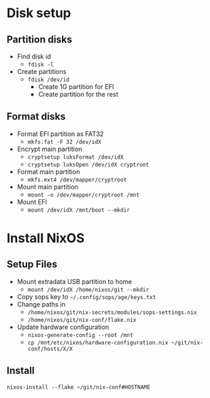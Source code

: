 # Disk setup

## Partition disks

- Find disk id
    - `fdisk -l`
- Create partitions
    - `fdisk /dev/id`
        - Create 1G partition for EFI
        - Create partition for the rest

## Format disks

- Format EFI partition as FAT32
    - `mkfs.fat -F 32 /dev/idX`
- Encrypt main partition
    - `cryptsetup luksFormat /dev/idX` 
    - `cryptsetup luksOpen /dev/idX cryptroot`
- Format main partition
    - `mkfs.ext4 /dev/mapper/cryptroot`
- Mount main partition
    - `mount -o /dev/mapper/cryptroot /mnt`
- Mount EFI
    - `mount /dev/idX /mnt/boot --mkdir`


# Install NixOS

## Setup Files

- Mount extradata USB partition to home
    - `mount /dev/idX /home/nixos/git --mkdir`
- Copy sops key to `~/.config/sops/age/keys.txt`
- Change paths in
    - `/home/nixos/git/nix-secrets/modules/sops-settings.nix`
    - `/home/nixos/git/nix-conf/flake.nix`
- Update hardware configuration
    - `nixos-generate-config --root /mnt`
    - `cp /mnt/etc/nixos/hardware-configuration.nix ~/git/nix-conf/hosts/X/X`

## Install

`nixos-install --flake ~/git/nix-conf#HOSTNAME`
